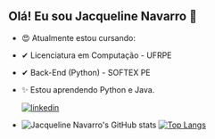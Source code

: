 ## Olá! Eu sou Jacqueline Navarro 👋

- 😍 Atualmente estou cursando:
-  ✔   Licenciatura em Computação - UFRPE
-  ✔  Back-End (Python) - SOFTEX PE

- ✨ Estou aprendendo Python e Java.
	
    [![linkedin](https://img.shields.io/badge/LinkedIn-0077B5?style=for-the-badge&logo=linkedin&logoColor=white)](https://www.linkedin.com/in/jacqueline-navarro-a928113b/)

- ![Jacqueline Navarro's GitHub stats](https://github-readme-stats.vercel.app/api?username=jacquelinenavarro&show_icons=true) [![Top Langs](https://github-readme-stats.vercel.app/api/top-langs/?username=jacquelinenavarro)](https://github.com/jacquelinenavarro/github-readme-stats)


